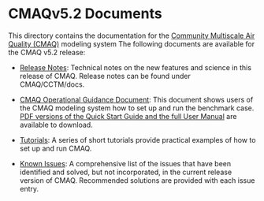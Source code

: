 CMAQv5.2 Documents 
==================

This directory contains the documentation for the [Community Multiscale Air Quality (CMAQ)](http://www.epa.gov/cmaq) modeling system
The following documents are available for the CMAQ v5.2 release:

- [Release Notes](../CCTM/docs/Release_Notes/README.md): Technical notes on the new features and science in this release of CMAQ.  Release notes can be found under CMAQ/CCTM/docs.

- [CMAQ Operational Guidance Document](User_Manual/README.md): This document shows users of the CMAQ modeling system how to set up and run the benchmark case. [PDF versions of the Quick Start Guide and the full User Manual](User_Manual/PDF) are available to download.

- [Tutorials](Tutorials/README.md): A series of short tutorials provide practical examples of how to set up and run CMAQ. 

- [Known Issues](Known_Issues/README.md): A comprehensive list of the issues that have been identified and solved, but not incorporated, in the current release version of CMAQ. Recommended solutions are provided with each issue entry.

